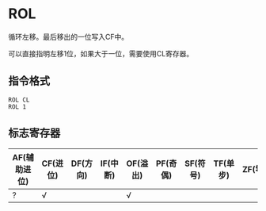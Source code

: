 # ROL

循环左移。最后移出的一位写入CF中。

可以直接指明左移1位，如果大于一位，需要使用CL寄存器。

## 指令格式
```
ROL CL
ROL 1
```

## 标志寄存器
| AF(辅助进位) | CF(进位) | DF(方向) | IF(中断) | OF(溢出) | PF(奇偶) | SF(符号) | TF(单步) | ZF(零) |
|---|---|---|---|---|---|---|---|---|
| ? | √ |  |  | √ |  |  |  |  |